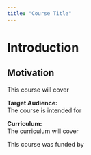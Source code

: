 ```yaml
---
title: "Course Title"
---
```





# Introduction

## Motivation
This course will cover

**Target Audience:**  
The course is intended for

**Curriculum:**  
The curriculum will cover

This course was funded by

